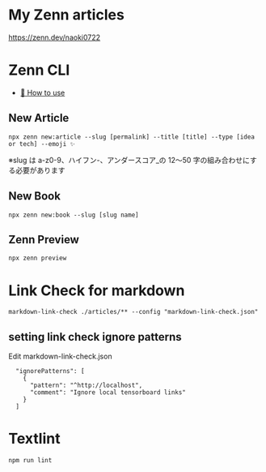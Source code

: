 # My Zenn articles

https://zenn.dev/naoki0722

# Zenn CLI

- [📘 How to use](https://zenn.dev/zenn/articles/zenn-cli-guide)

## New Article

```
npx zenn new:article --slug [permalink] --title [title] --type [idea or tech] --emoji ✨
```

※slug は a-z0-9、ハイフン-、アンダースコア\_の 12〜50 字の組み合わせにする必要があります

## New Book

```
npx zenn new:book --slug [slug name]
```

## Zenn Preview

```
npx zenn preview
```

# Link Check for markdown

```
markdown-link-check ./articles/** --config "markdown-link-check.json"
```

## setting link check ignore patterns

Edit markdown-link-check.json

```
  "ignorePatterns": [
    {
      "pattern": "^http://localhost",
      "comment": "Ignore local tensorboard links"
    }
  ]
```

# Textlint

```
npm run lint
```
